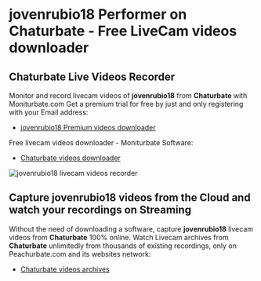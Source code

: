 # jovenrubio18 Performer on Chaturbate - Free LiveCam videos downloader

## Chaturbate Live Videos Recorder

Monitor and record livecam videos of **jovenrubio18** from **Chaturbate** with Moniturbate.com
Get a premium trial for free by just and only registering with your Email address:
* [jovenrubio18 Premium videos downloader](https://moniturbate.com/request-demo-licence-key.html)

Free livecam videos downloader - Moniturbate Software:
* [Chaturbate videos downloader](https://moniturbate.com/moniturbate-download-software.html)

![jovenrubio18 livecam videos recorder](https://peachurnet.com/templates/moniturbate-software.png)


## Capture jovenrubio18 videos from the Cloud and watch your recordings on Streaming

Without the need of downloading a software, capture **jovenrubio18** livecam videos from **Chaturbate** 100% online.
Watch Livecam archives from **Chaturbate** unlimitedly from thousands of existing recordings, only on Peachurbate.com and its websites network:
* [Chaturbate videos archives](https://peachurnet.com/)